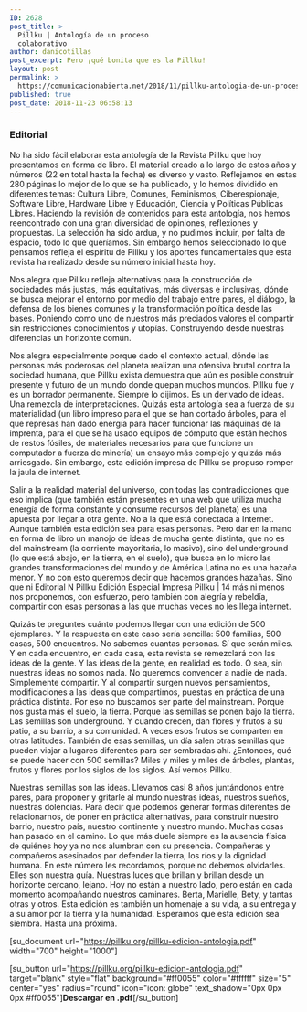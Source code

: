 ```yaml
---
ID: 2628
post_title: >
  Pillku | Antología de un proceso
  colaborativo
author: danicotillas
post_excerpt: Pero ¡qué bonita que es la Pillku!
layout: post
permalink: >
  https://comunicacionabierta.net/2018/11/pillku-antologia-de-un-proceso-colaborativo/
published: true
post_date: 2018-11-23 06:58:13
---
```

<h3>Editorial</h3>
No ha sido fácil elaborar esta antología de la Revista Pillku que hoy presentamos en forma de libro. El material creado a lo largo de estos años y números (22 en total hasta la fecha) es diverso y vasto. Reflejamos en estas 280 páginas lo mejor de lo que se ha publicado, y lo hemos dividido en diferentes temas: Cultura Libre, Comunes, Feminismos, Ciberespionaje, Software Libre, Hardware Libre y Educación, Ciencia y Políticas Públicas Libres. Haciendo la revisión de contenidos para esta antología, nos hemos reencontrado con una gran diversidad de opiniones, reflexiones y propuestas. La selección ha sido ardua, y no pudimos incluir, por falta de espacio, todo lo que queríamos. Sin embargo hemos seleccionado lo que pensamos refleja el espíritu de Pillku y los aportes fundamentales que esta revista ha realizado desde su número inicial hasta hoy.

Nos alegra que Pillku refleja alternativas para la construcción de sociedades más justas, más equitativas, más diversas e inclusivas, dónde se busca mejorar el entorno por medio del trabajo entre pares, el diálogo, la defensa de los bienes comunes y la transformación política desde las bases. Poniendo como uno de nuestros más preciados valores el compartir sin restricciones conocimientos y utopías. Construyendo desde nuestras diferencias un horizonte común.

Nos alegra especialmente porque dado el contexto actual, dónde las personas más poderosas del planeta realizan una ofensiva brutal contra la sociedad humana, que Pillku exista demuestra que aún es posible construir presente y futuro de un mundo donde quepan muchos mundos. Pillku fue y es un borrador permanente. Siempre lo dijimos. Es un derivado de ideas. Una remezcla de interpretaciones. Quizás esta antología sea a fuerza de su materialidad (un libro impreso para el que se han cortado árboles, para el que represas han dado energía para hacer funcionar las máquinas de la imprenta, para el que se ha usado equipos de cómputo que están hechos de restos fósiles, de materiales necesarios para que funcione un computador a fuerza de minería) un ensayo más complejo y quizás más arriesgado. Sin embargo, esta edición impresa de Pillku se propuso romper la jaula de internet.

Salir a la realidad material del universo, con todas las contradicciones que eso implica (que también están presentes en una web que utiliza mucha energía de forma constante y consume recursos del planeta) es una apuesta por llegar a otra gente. No a la que está conectada a Internet. Aunque también esta edición sea para esas personas. Pero dar en la mano en forma de libro un manojo de ideas de mucha gente distinta, que no es del mainstream (la corriente mayoritaria, lo masivo), sino del underground (lo que está abajo, en la tierra, en el suelo), que busca en lo micro las grandes transformaciones del mundo y de América Latina no es una hazaña menor. Y no con esto queremos decir que hacemos grandes hazañas. Sino que ni Editorial N Pillku Edición Especial Impresa Pillku | 14 más ni menos nos proponemos, con esfuerzo, pero también con alegría y rebeldía, compartir con esas personas a las que muchas veces no les llega internet.

Quizás te preguntes cuánto podemos llegar con una edición de 500 ejemplares. Y la respuesta en este caso sería sencilla: 500 familias, 500 casas, 500 encuentros. No sabemos cuantas personas. Sí que serán miles. Y en cada encuentro, en cada casa, esta revista se remezclará con las ideas de la gente. Y las ideas de la gente, en realidad es todo. O sea, sin nuestras ideas no somos nada. No queremos convencer a nadie de nada. Simplemente compartir. Y al compartir surgen nuevos pensamientos, modificaciones a las ideas que compartimos, puestas en práctica de una práctica distinta. Por eso no buscamos ser parte del mainstream. Porque nos gusta más el suelo, la tierra. Porque las semillas se ponen bajo la tierra. Las semillas son underground. Y cuando crecen, dan flores y frutos a su patio, a su barrio, a su comunidad. A veces esos frutos se comparten en otras latitudes. También de esas semillas, un día salen otras semillas que pueden viajar a lugares diferentes para ser sembradas ahí. ¿Entonces, qué se puede hacer con 500 semillas? Miles y miles y miles de árboles, plantas, frutos y flores por los siglos de los siglos. Así vemos Pillku.

Nuestras semillas son las ideas. Llevamos casi 8 años juntándonos entre pares, para proponer y gritarle al mundo nuestras ideas, nuestros sueños, nuestras dolencias. Para decir que podemos generar formas diferentes de relacionarnos, de poner en práctica alternativas, para construir nuestro barrio, nuestro país, nuestro continente y nuestro mundo. Muchas cosas han pasado en el camino. Lo que más duele siempre es la ausencia física de quiénes hoy ya no nos alumbran con su presencia. Compañeras y compañeros asesinados por defender la tierra, los ríos y la dignidad humana. En este número les recordamos, porque no debemos olvidarles. Elles son nuestra guía. Nuestras luces que brillan y brillan desde un horizonte cercano, lejano. Hoy no están a nuestro lado, pero están en cada momento acompañando nuestros caminares. Berta, Marielle, Bety, y tantas otras y otros. Esta edición es también un homenaje a su vida, a su entrega y a su amor por la tierra y la humanidad. Esperamos que esta edición sea siembra. Hasta una próxima.

[su_document url="https://pillku.org/pillku-edicion-antologia.pdf" width="700" height="1000"]

[su_button url="https://pillku.org/pillku-edicion-antologia.pdf" target="blank" style="flat" background="#ff0055" color="#ffffff" size="5" center="yes" radius="round" icon="icon: globe" text_shadow="0px 0px 0px #ff0055"]<strong>Descargar en .pdf</strong>[/su_button]